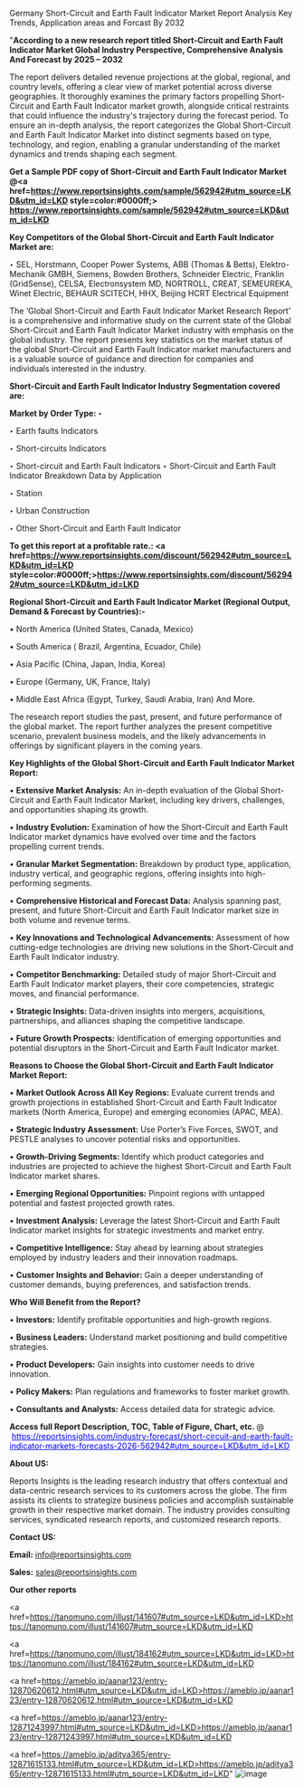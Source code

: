 Germany Short-Circuit and Earth Fault Indicator Market Report Analysis Key Trends, Application areas and Forcast By 2032

"<strong>According to a new research report titled Short-Circuit and Earth Fault Indicator Market Global Industry Perspective, Comprehensive Analysis And Forecast by 2025 – 2032</strong>

The report delivers detailed revenue projections at the global, regional, and country levels, offering a clear view of market potential across diverse geographies. It thoroughly examines the primary factors propelling Short-Circuit and Earth Fault Indicator market growth, alongside critical restraints that could influence the industry's trajectory during the forecast period. To ensure an in-depth analysis, the report categorizes the Global Short-Circuit and Earth Fault Indicator Market into distinct segments based on type, technology, and region, enabling a granular understanding of the market dynamics and trends shaping each segment.

<strong>Get a Sample PDF copy of Short-Circuit and Earth Fault Indicator Market </strong><strong>@<a href=https://www.reportsinsights.com/sample/562942#utm_source=LKD&utm_id=LKD style=color:#0000ff;> https://www.reportsinsights.com/sample/562942#utm_source=LKD&utm_id=LKD</a></strong></font>

<strong>Key Competitors of the Global Short-Circuit and Earth Fault Indicator Market are:</strong>

‣ SEL, Horstmann, Cooper Power Systems, ABB (Thomas & Betts), Elektro-Mechanik GMBH, Siemens, Bowden Brothers, Schneider Electric, Franklin (GridSense), CELSA, Electronsystem MD, NORTROLL, CREAT, SEMEUREKA, Winet Electric, BEHAUR SCITECH, HHX, Beijing HCRT Electrical Equipment

The ‘Global Short-Circuit and Earth Fault Indicator Market Research Report’ is a comprehensive and informative study on the current state of the Global Short-Circuit and Earth Fault Indicator Market industry with emphasis on the global industry. The report presents key statistics on the market status of the global Short-Circuit and Earth Fault Indicator market manufacturers and is a valuable source of guidance and direction for companies and individuals interested in the industry.

<strong>Short-Circuit and Earth Fault Indicator Industry Segmentation covered are:</strong>

<strong>Market by Order Type: </strong>
‣ 

‣ Earth faults Indicators

‣ Short-circuits Indicators

‣ Short-circuit and Earth Fault Indicators
‣ Short-Circuit and Earth Fault Indicator Breakdown Data by Application

‣ Station

‣ Urban Construction

‣ Other
Short-Circuit and Earth Fault Indicator

<strong>To get this report at a profitable rate.: <a href=https://www.reportsinsights.com/discount/562942#utm_source=LKD&utm_id=LKD style=color:#0000ff;>https://www.reportsinsights.com/discount/562942#utm_source=LKD&utm_id=LKD</a></strong></font>

<strong>Regional Short-Circuit and Earth Fault Indicator Market (Regional Output, Demand &amp; Forecast by Countries):-</strong>

• North America (United States, Canada, Mexico)

• South America ( Brazil, Argentina, Ecuador, Chile)

• Asia Pacific (China, Japan, India, Korea)

• Europe (Germany, UK, France, Italy)

• Middle East Africa (Egypt, Turkey, Saudi Arabia, Iran) And More.

The research report studies the past, present, and future performance of the global market. The report further analyzes the present competitive scenario, prevalent business models, and the likely advancements in offerings by significant players in the coming years.

<strong>Key Highlights of the Global Short-Circuit and Earth Fault Indicator Market Report:</strong>

• <strong>Extensive Market Analysis:</strong> An in-depth evaluation of the Global Short-Circuit and Earth Fault Indicator Market, including key drivers, challenges, and opportunities shaping its growth.

• <strong>Industry Evolution:</strong> Examination of how the Short-Circuit and Earth Fault Indicator market dynamics have evolved over time and the factors propelling current trends.

• <strong>Granular Market Segmentation:</strong> Breakdown by product type, application, industry vertical, and geographic regions, offering insights into high-performing segments.

• <strong>Comprehensive Historical and Forecast Data:</strong> Analysis spanning past, present, and future Short-Circuit and Earth Fault Indicator market size in both volume and revenue terms.

• <strong>Key Innovations and Technological Advancements:</strong> Assessment of how cutting-edge technologies are driving new solutions in the Short-Circuit and Earth Fault Indicator industry.

• <strong>Competitor Benchmarking:</strong> Detailed study of major Short-Circuit and Earth Fault Indicator market players, their core competencies, strategic moves, and financial performance.

• <strong>Strategic Insights:</strong> Data-driven insights into mergers, acquisitions, partnerships, and alliances shaping the competitive landscape.

• <strong>Future Growth Prospects:</strong> Identification of emerging opportunities and potential disruptors in the Short-Circuit and Earth Fault Indicator market.

<strong>Reasons to Choose the Global Short-Circuit and Earth Fault Indicator Market Report:</strong>

• <strong>Market Outlook Across All Key Regions:</strong> Evaluate current trends and growth projections in established Short-Circuit and Earth Fault Indicator markets (North America, Europe) and emerging economies (APAC, MEA).

• <strong>Strategic Industry Assessment:</strong> Use Porter’s Five Forces, SWOT, and PESTLE analyses to uncover potential risks and opportunities.

• <strong>Growth-Driving Segments:</strong> Identify which product categories and industries are projected to achieve the highest Short-Circuit and Earth Fault Indicator market shares.

• <strong>Emerging Regional Opportunities:</strong> Pinpoint regions with untapped potential and fastest projected growth rates.

• <strong>Investment Analysis:</strong> Leverage the latest Short-Circuit and Earth Fault Indicator market insights for strategic investments and market entry.

• <strong>Competitive Intelligence:</strong> Stay ahead by learning about strategies employed by industry leaders and their innovation roadmaps.

• <strong>Customer Insights and Behavior:</strong> Gain a deeper understanding of customer demands, buying preferences, and satisfaction trends.

<strong>Who Will Benefit from the Report?</strong>

• <strong>Investors:</strong> Identify profitable opportunities and high-growth regions.

• <strong>Business Leaders:</strong> Understand market positioning and build competitive strategies.

• <strong>Product Developers:</strong> Gain insights into customer needs to drive innovation.

• <strong>Policy Makers:</strong> Plan regulations and frameworks to foster market growth.

• <strong>Consultants and Analysts:</strong> Access detailed data for strategic advice.
</ul>
<strong>Access full Report Description, TOC, Table of Figure, Chart, etc. </strong>@  <a href=https://reportsinsights.com/industry-forecast/short-circuit-and-earth-fault-indicator-markets-forecasts-2026-562942#utm_source=LKD&utm_id=LKD style=color:#0000ff;>https://reportsinsights.com/industry-forecast/short-circuit-and-earth-fault-indicator-markets-forecasts-2026-562942#utm_source=LKD&utm_id=LKD</a></font>

<strong><strong>About US</strong>:</strong>

Reports Insights is the leading research industry that offers contextual and data-centric research services to its customers across the globe. The firm assists its clients to strategize business policies and accomplish sustainable growth in their respective market domain. The industry provides consulting services, syndicated research reports, and customized research reports.

<strong>Contact US:</strong>

<p class=""""><b>Email:</b> <a href=mailto:info@reportsinsights.com>info@reportsinsights.com</a></p>
<p class=""""><b>Sales:</b> <a href=mailto:sales@reportsinsights.com>sales@reportsinsights.com</a></p>

<strong>Our other reports</strong>

<a href=https://tanomuno.com/illust/141607#utm_source=LKD&utm_id=LKD>https://tanomuno.com/illust/141607#utm_source=LKD&utm_id=LKD</a>

<a href=https://tanomuno.com/illust/184162#utm_source=LKD&utm_id=LKD>https://tanomuno.com/illust/184162#utm_source=LKD&utm_id=LKD</a>

<a href=https://ameblo.jp/aanar123/entry-12870620612.html#utm_source=LKD&utm_id=LKD>https://ameblo.jp/aanar123/entry-12870620612.html#utm_source=LKD&utm_id=LKD</a>

<a href=https://ameblo.jp/aanar123/entry-12871243997.html#utm_source=LKD&utm_id=LKD>https://ameblo.jp/aanar123/entry-12871243997.html#utm_source=LKD&utm_id=LKD</a>

<a href=https://ameblo.jp/aditya365/entry-12871615133.html#utm_source=LKD&utm_id=LKD>https://ameblo.jp/aditya365/entry-12871615133.html#utm_source=LKD&utm_id=LKD</a>"
![image](https://github.com/user-attachments/assets/ac09ea08-7257-436a-93a7-1ca7b6476f5d)
